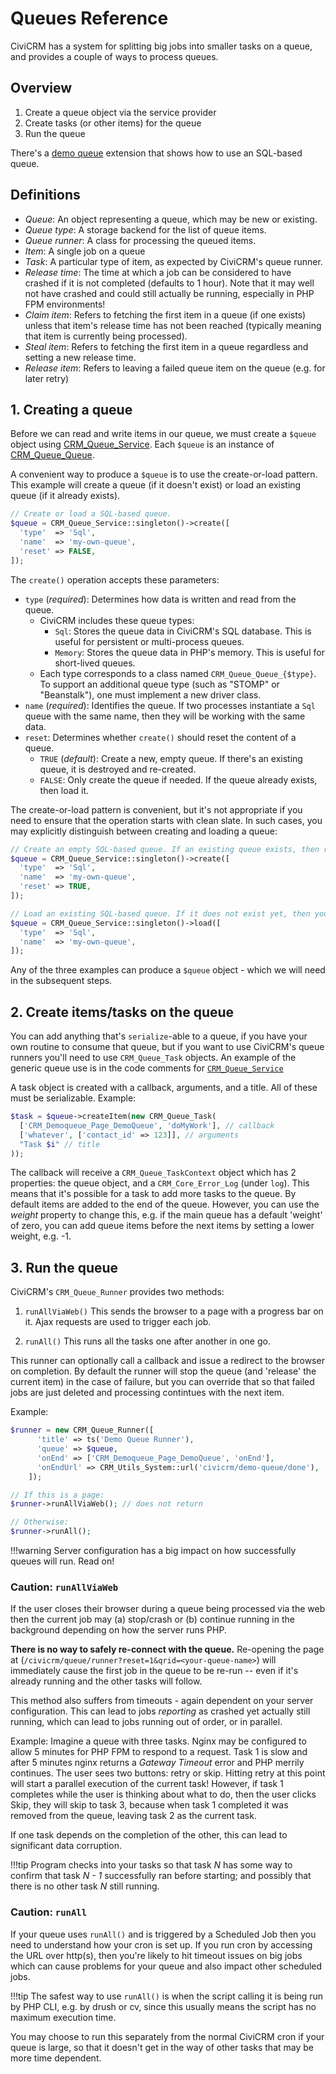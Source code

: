 # Queues Reference

CiviCRM has a system for splitting big jobs into smaller tasks on a queue, and provides a couple of ways to process queues.

## Overview

1. Create a queue object via the service provider
2. Create tasks (or other items) for the queue
3. Run the queue

There's a [demo queue](https://lab.civicrm.org/dev/core/blob/master/tools/extensions/org.civicrm.demoqueue/CRM/Demoqueue/Page/DemoQueue.php)
extension that shows how to use an SQL-based queue.

## Definitions

- *Queue*: An object representing a queue, which may be new or existing.
- *Queue type*: A storage backend for the list of queue items.
- *Queue runner*: A class for processing the queued items.
- *Item*: A single job on a queue
- *Task*: A particular type of item, as expected by CiviCRM's queue runner.
- *Release time*: The time at which a job can be considered to have crashed if it is not completed (defaults to 1 hour). Note that it may well not have crashed and could still actually be running, especially in PHP FPM environments!
- *Claim item*: Refers to fetching the first item in a queue (if one exists) unless that item's release time has not been reached (typically meaning that item is currently being processed).
- *Steal item*: Refers to fetching the first item in a queue regardless and setting a new release time.
- *Release item*: Refers to leaving a failed queue item on the queue (e.g. for later retry)

## 1. Creating a queue

Before we can read and write items in our queue, we must create a `$queue` object using [CRM_Queue_Service](https://lab.civicrm.org/dev/core/blob/master/CRM/Queue/Service.php).
Each `$queue` is an instance of [CRM_Queue_Queue](https://lab.civicrm.org/dev/core/blob/master/CRM/Queue/Queue.php).

A convenient way to produce a `$queue` is to use the create-or-load pattern. This example will create a queue (if it doesn't exist) or load an existing queue (if it already exists).

```php
// Create or load a SQL-based queue.
$queue = CRM_Queue_Service::singleton()->create([
  'type'  => 'Sql',
  'name'  => 'my-own-queue',
  'reset' => FALSE,
]);
```

The `create()` operation accepts these parameters:

* `type` (*required*): Determines how data is written and read from the queue.
    * CiviCRM includes these queue types:
        * `Sql`: Stores the queue data in CiviCRM's SQL database. This is useful for persistent or multi-process queues.
        * `Memory`: Stores the queue data in PHP's memory. This is useful for short-lived queues.
    * Each type corresponds to a class named `CRM_Queue_Queue_{$type}`. To support an additional queue type (such as "STOMP" or "Beanstalk"), one must implement a new driver class.
* `name` (*required*): Identifies the queue. If two processes instantiate a `Sql` queue with the same name, then they will be working with the same data.
* `reset`: Determines whether `create()` should reset the content of a queue.
    * `TRUE` (*default*): Create a new, empty queue. If there's an existing queue, it is destroyed and re-created.
    * `FALSE`: Only create the queue if needed. If the queue already exists, then load it.

The create-or-load pattern is convenient, but it's not appropriate if you need to ensure that the operation starts with clean slate. In such cases, you may explicitly distinguish between creating and loading a queue:

```php
// Create an empty SQL-based queue. If an existing queue exists, then reset/destroy/recreate it.
$queue = CRM_Queue_Service::singleton()->create([
  'type'  => 'Sql',
  'name'  => 'my-own-queue',
  'reset' => TRUE,
]);

// Load an existing SQL-based queue. If it does not exist yet, then you may encounter an error (driver-dependent).
$queue = CRM_Queue_Service::singleton()->load([
  'type'  => 'Sql',
  'name'  => 'my-own-queue',
]);
```

Any of the three examples can produce a `$queue` object - which we will need in the subsequent steps.

## 2. Create items/tasks on the queue

You can add anything that's `serialize`-able to a queue, if you have your own routine to consume that queue, but if you want to use CiviCRM's queue runners you'll need to use `CRM_Queue_Task` objects. An example of the generic queue use is in the code comments for [`CRM_Queue_Service`](https://lab.civicrm.org/dev/core/blob/master/CRM/Queue/Service.php#L29)

A task object is created with a callback, arguments, and a title. All of these must be serializable. Example:

```php
$task = $queue->createItem(new CRM_Queue_Task(
  ['CRM_Demoqueue_Page_DemoQueue', 'doMyWork'], // callback
  ['whatever', ['contact_id' => 123]], // arguments
  "Task $i" // title
));
```

The callback will receive a `CRM_Queue_TaskContext` object which has 2 properties: the queue object, and a `CRM_Core_Error_Log` (under `log`). This means that it's possible for a task to add more tasks to the queue. By default items are added to the end of the queue. However, you can use the *weight* property to change this, e.g. if the main queue has a default 'weight' of zero, you can add queue items before the next items by setting a lower weight, e.g. -1.

## 3. Run the queue

CiviCRM's `CRM_Queue_Runner` provides two methods:

1. `runAllViaWeb()` This sends the browser to a page with a progress bar on it.  Ajax requests are used to trigger each job.

2. `runAll()` This runs all the tasks one after another in one go.

This runner can optionally call a callback and issue a redirect to the browser on completion. By default the runner will stop the queue (and 'release' the current item) in the case of failure, but you can override that so that failed jobs are just deleted and processing contintues with the next item.

Example:

```php
$runner = new CRM_Queue_Runner([
      'title' => ts('Demo Queue Runner'),
      'queue' => $queue,
      'onEnd' => ['CRM_Demoqueue_Page_DemoQueue', 'onEnd'],
      'onEndUrl' => CRM_Utils_System::url('civicrm/demo-queue/done'),
    ]);

// If this is a page:
$runner->runAllViaWeb(); // does not return

// Otherwise:
$runner->runAll();
```

!!!warning
    Server configuration has a big impact on how successfully queues will run. Read on!

### Caution: `runAllViaWeb`

If the user closes their browser during a queue being processed via the web then the current job may (a) stop/crash or (b) continue running in the background depending on how the server runs PHP.

**There is no way to safely re-connect with the queue.** Re-opening the page at (`/civicrm/queue/runner?reset=1&qrid=<your-queue-name>`) will immediately cause the first job in the queue to be re-run -- even if it's already running and the other tasks will follow.

This method also suffers from timeouts - again dependent on your server configuration. This can lead to jobs *reporting* as crashed yet actually still running, which can lead to jobs running out of order, or in parallel.

Example: Imagine a queue with three tasks. Nginx may be configured to allow 5 minutes for PHP FPM to respond to a request. Task 1 is slow and after 5 minutes nginx returns a *Gateway Timeout* error and PHP merrily continues. The user sees two buttons: retry or skip. Hitting retry at this point will start a parallel execution of the current task!  However, if task 1 completes while the user is thinking about what to do, then the user clicks Skip, they will skip to task 3, because when task 1 completed it was removed from the queue, leaving task 2 as the current task.

If one task depends on the completion of the other, this can lead to significant data corruption.

!!!tip
    Program checks into your tasks so that task *N* has some way to confirm that task *N - 1* successfully ran before starting; and possibly that there is no other task *N* still running.


### Caution: `runAll`

If your queue uses `runAll()` and is triggered by a Scheduled Job then you need to understand how your cron is set up. If you run cron by accessing the URL over http(s), then you're likely to hit timeout issues on big jobs which can cause problems for your queue and also impact other scheduled jobs.

!!!tip
    The safest way to use `runAll()` is when the script calling it is being run by PHP CLI, e.g. by drush or cv, since this usually means the script has no maximum execution time.

You may choose to run this separately from the normal CiviCRM cron if your queue is large, so that it doesn't get in the way of other tasks that may be more time dependent.

